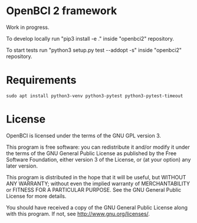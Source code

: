 # OpenBCI 2 framework

Work in progress.

To develop locally run "pip3 install -e ." inside "openbci2" repository.

To start tests run "python3 setup.py test --addopt -s" inside "openbci2" repository.

# Requirements

    sudo apt install python3-venv python3-pytest python3-pytest-timeout

# License

OpenBCI is licensed under the terms of the GNU GPL version 3.

This program is free software: you can redistribute it and/or modify
it under the terms of the GNU General Public License as published by
the Free Software Foundation, either version 3 of the License, or
(at your option) any later version.

This program is distributed in the hope that it will be useful,
but WITHOUT ANY WARRANTY; without even the implied warranty of
MERCHANTABILITY or FITNESS FOR A PARTICULAR PURPOSE.  See the
GNU General Public License for more details.

You should have received a copy of the GNU General Public License
along with this program.  If not, see <http://www.gnu.org/licenses/>.
